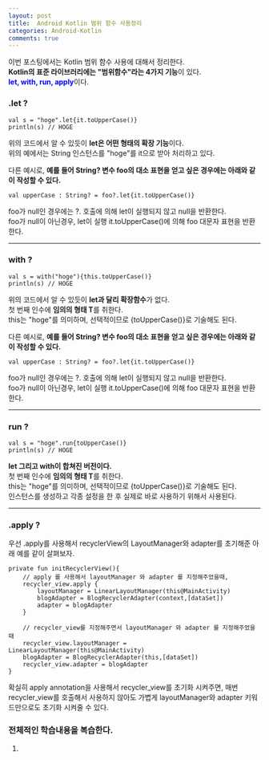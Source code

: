 ```yaml
---
layout: post
title:  Android Kotlin 범위 함수 사용정리
categories: Android-Kotlin
comments: true
---
```


이번 포스팅에서는 Kotlin 범위 함수 사용에 대해서 정리한다.<br>
<strong>Kotlin의 표준 라이브러리에는 "범위함수"라는 4가지 기능</strong>이 있다.<br>
<strong><font color="Blue">let, with, run, apply</font></strong>이다.<br>

### <strong>.let ?</strong><br>

    val s = "hoge".let{it.toUpperCase()}
    println(s) // HOGE

위의 코드에서 알 수 있듯이 <strong>let은 어떤 형태의 확장 기능</strong>이다.<br>
위의 예에서는 String 인스턴스를 "hoge"를 it으로 받아 처리하고 있다. <br>

다른 예시로, <strong>예를 들어 String? 변수 foo의 대소 표현을 얻고 싶은 경우에는 아래와 같이 작성할 수 있다.</strong><br>

    val upperCase : String? = foo?.let{it.toUpperCase()}

foo가 null인 경우에는 ?. 호출에 의해 let이 실행되지 않고 null을 반환한다.<br>
foo가 null이 아닌경우, let이 실행 it.toUpperCase()에 의해 foo 대문자 표현을 반환한다.<br>    

***

### <strong>with ?</strong><br>

    val s = with("hoge"){this.toUpperCase()}
    println(s) // HOGE

위의 코드에서 알 수 있듯이 <strong>let과 달리 확장함수</strong>가 없다.<br>
첫 번째 인수에 <strong>임의의 형태 T</strong>를 취한다. <br>
this는 "hoge"를 의미하며, 선택적이므로 {toUpperCase()}로 기술해도 된다.<br>

다른 예시로, <strong>예를 들어 String? 변수 foo의 대소 표현을 얻고 싶은 경우에는 아래와 같이 작성할 수 있다.</strong><br>

    val upperCase : String? = foo?.let{it.toUpperCase()}

foo가 null인 경우에는 ?. 호출에 의해 let이 실행되지 않고 null을 반환한다.<br>
foo가 null이 아닌경우, let이 실행 it.toUpperCase()에 의해 foo 대문자 표현을 반환한다.<br>  

***  

### <strong>run ?</strong><br>

    val s = "hoge".run{toUpperCase()}
    println(s) // HOGE

<strong>let 그리고 with이 합쳐진 버전이다.</strong><br>
첫 번째 인수에 <strong>임의의 형태 T</strong>를 취한다. <br>
this는 "hoge"를 의미하며, 선택적이므로 {toUpperCase()}로 기술해도 된다.<br>
인스턴스를 생성하고 각종 설정을 한 후 실제로 바로 사용하기 위해서 사용된다.<br>

***

### <strong>.apply ?</strong><br>

우선 .apply를 사용해서 recyclerView의 LayoutManager와 adapter를 초기해준 아래 예를 같이 살펴보자. <br>

    private fun initRecyclerView(){
        // apply 를 사용해서 layoutManager 와 adapter 를 지정해주었을때,
        recycler_view.apply {
            layoutManager = LinearLayoutManager(this@MainActivity)
            blogAdapter = BlogRecyclerAdapter(context,[dataSet])
            adapter = blogAdapter
        }

        // recycler_view를 지정해주면서 layoutManager 와 adapter 를 지정해주었을때
        recycler_view.layoutManager = LinearLayoutManager(this@MainActivity)
        blogAdapter = BlogRecyclerAdapter(this,[dataSet])
        recycler_view.adapter = blogAdapter
    }

확실히 apply annotation을 사용해서 recycler_view를 초기화 시켜주면, 매번 recycler_view를 호출해서 사용하지 않아도 가볍게 layoutManager와 adapter 키워드만으로도 초기화 시켜줄 수 있다.

### 전체적인 학습내용을 복습한다.<br>
1.
